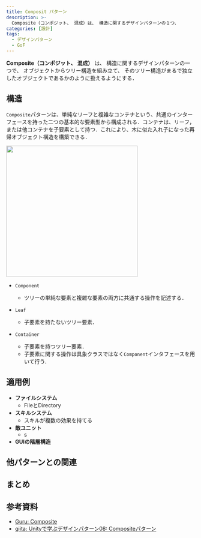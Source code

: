 ```yaml
---
title: Composit パターン
description: >-
  Composite（コンポジット、 混成）は、 構造に関するデザインパターンの１つ．
categories: [設計]
tags:
  - デザインパターン
  - GoF
---
```


**Composite（コンポジット、 混成）** は、 構造に関するデザインパターンの一つで、 オブジェクトからツリー構造を組み立て、 そのツリー構造がまるで独立したオブジェクトであるかのように扱えるようにする．

<!-- more -->

## 構造

`Composite`パターンは、単純なリーフと複雑なコンテナという、共通のインターフェースを持った二つの基本的な要素型から構成される．コンテナは、リーフ，または他コンテナを子要素として持つ．これにより、木に似た入れ子になった再帰オブジェクト構造を構築できる．

<img src="https://refactoring.guru/images/patterns/diagrams/composite/structure-ja-indexed-2x.png" width=350>

- `Component`
  - ツリーの単純な要素と複雑な要素の両方に共通する操作を記述する．

- `Leaf`
  - 子要素を持たないツリー要素．

- `Container`
  - 子要素を持つツリー要素．
  - 子要素に関する操作は具象クラスではなく`Component`インタフェースを用いて行う．


## 適用例

- **ファイルシステム**
  - FileとDirectory
- **スキルシステム**
  - スキルが複数の効果を持てる
- **敵ユニット**
  - s
- **GUIの階層構造**

## 他パターンとの関連

## まとめ

## 参考資料
- [Guru: Composite](https://refactoring.guru/ja/design-patterns/composite)
- [qiita: Unityで学ぶデザインパターン08: Compositeパターン](https://qiita.com/Cova8bitdot/items/1c57d856027a33e99eb0)